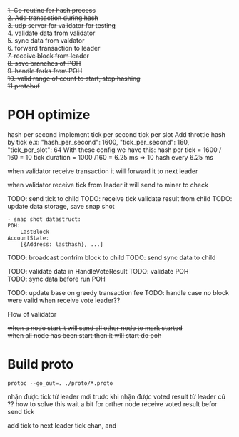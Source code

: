 ~~1. Go routine for hash process~~  
~~2. Add transaction during hash~~  
~~3. udp server for validator for testing~~  
4. validate data from validator  
5. sync data from valdator  
6. forward transaction to leader  
~~7. receive block from leader~~   
~~8. save branches of POH~~  
~~9. handle forks from POH~~  
~~10. valid range of count to start, stop hashing~~  
~~11.protobuf~~

# POH optimize
hash per second
implement tick per second
tick per slot 
Add throttle hash by tick 
e.x:
"hash_per_second": 1600,
"tick_per_second": 160,
"tick_per_slot": 64
With these config we have this:
hash per tick = 1600 / 160 = 10
tick duration = 1000 /160 = 6.25 ms
=> 10 hash every 6.25 ms 

when validator receive transaction it will forward it to next leader

when validator receive tick from leader it will send to miner to check


TODO: send tick to child
TODO: receive tick validate result from child
TODO: update data storage, save snap shot
    
    - snap shot datastruct:
    POH:
        LastBlock    
    AccountState:
        [{Address: lasthash}, ...]

TODO: broadcast confrim block to child
TODO: send sync data to child


TODO:  validate data in HandleVoteResult
TODO: validate POH  
TODO: sync data before run POH

TODO: update base on greedy transaction fee
TODO: handle case no block were valid when receive vote leader??

Flow of validator

~~when a node start it will send all other node to mark started~~  
~~when all node has been start then it will start do poh~~
 

# Build proto  
`protoc --go_out=. ./proto/*.proto`  


nhận được tick từ leader mới trước khi nhận được voted result từ leader cũ
?? how to solve this
wait a bit for orther node receive voted result befor send tick

add tick to next leader tick chan, and